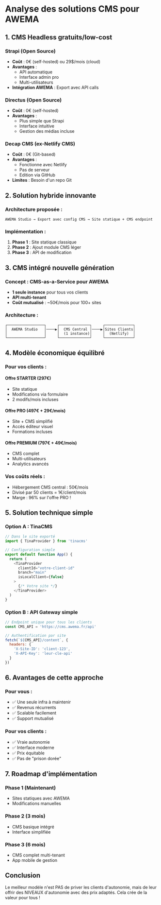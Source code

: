 # Analyse des solutions CMS pour AWEMA

## 1. CMS Headless gratuits/low-cost

### Strapi (Open Source)
- **Coût** : 0€ (self-hosted) ou 29$/mois (cloud)
- **Avantages** : 
  - API automatique
  - Interface admin pro
  - Multi-utilisateurs
- **Intégration AWEMA** : Export avec API calls

### Directus (Open Source)
- **Coût** : 0€ (self-hosted)
- **Avantages** :
  - Plus simple que Strapi
  - Interface intuitive
  - Gestion des médias incluse

### Decap CMS (ex-Netlify CMS)
- **Coût** : 0€ (Git-based)
- **Avantages** :
  - Fonctionne avec Netlify
  - Pas de serveur
  - Edition via GitHub
- **Limites** : Besoin d'un repo Git

## 2. Solution hybride innovante

### Architecture proposée :
```
AWEMA Studio → Export avec config CMS → Site statique + CMS endpoint
```

### Implémentation :
1. **Phase 1** : Site statique classique
2. **Phase 2** : Ajout module CMS léger
3. **Phase 3** : API de modification

## 3. CMS intégré nouvelle génération

### Concept : CMS-as-a-Service pour AWEMA
- **1 seule instance** pour tous vos clients
- **API multi-tenant**
- **Coût mutualisé** : ~50€/mois pour 100+ sites

### Architecture :
```
┌─────────────────┐     ┌──────────────┐     ┌─────────────┐
│  AWEMA Studio   │────▶│  CMS Central │────▶│Sites Clients│
│                 │     │  (1 instance)│     │  (Netlify)  │
└─────────────────┘     └──────────────┘     └─────────────┘
```

## 4. Modèle économique équilibré

### Pour vos clients :

#### Offre STARTER (297€)
- Site statique
- Modifications via formulaire
- 2 modifs/mois incluses

#### Offre PRO (497€ + 29€/mois)
- Site + CMS simplifié
- Accès éditeur visuel
- Formations incluses

#### Offre PREMIUM (797€ + 49€/mois)
- CMS complet
- Multi-utilisateurs
- Analytics avancés

### Vos coûts réels :
- Hébergement CMS central : 50€/mois
- Divisé par 50 clients = 1€/client/mois
- Marge : 96% sur l'offre PRO !

## 5. Solution technique simple

### Option A : TinaCMS
```javascript
// Dans le site exporté
import { TinaProvider } from 'tinacms'

// Configuration simple
export default function App() {
  return (
    <TinaProvider
      clientId="votre-client-id"
      branch="main"
      isLocalClient={false}
    >
      {/* Votre site */}
    </TinaProvider>
  )
}
```

### Option B : API Gateway simple
```javascript
// Endpoint unique pour tous les clients
const CMS_API = 'https://cms.awema.fr/api'

// Authentification par site
fetch(`${CMS_API}/content`, {
  headers: {
    'X-Site-ID': 'client-123',
    'X-API-Key': 'leur-cle-api'
  }
})
```

## 6. Avantages de cette approche

### Pour vous :
- ✅ Une seule infra à maintenir
- ✅ Revenus récurrents
- ✅ Scalable facilement
- ✅ Support mutualisé

### Pour vos clients :
- ✅ Vraie autonomie
- ✅ Interface moderne
- ✅ Prix équitable
- ✅ Pas de "prison dorée"

## 7. Roadmap d'implémentation

### Phase 1 (Maintenant)
- Sites statiques avec AWEMA
- Modifications manuelles

### Phase 2 (3 mois)
- CMS basique intégré
- Interface simplifiée

### Phase 3 (6 mois)
- CMS complet multi-tenant
- App mobile de gestion

## Conclusion

Le meilleur modèle n'est PAS de priver les clients d'autonomie, mais de leur offrir des NIVEAUX d'autonomie avec des prix adaptés. Cela crée de la valeur pour tous !